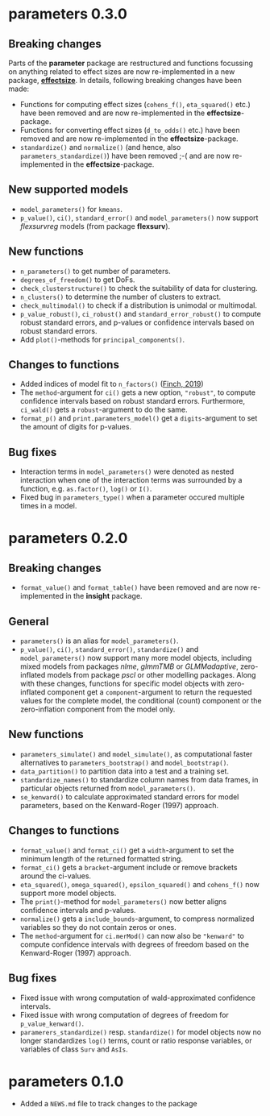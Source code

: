 # parameters 0.3.0

## Breaking changes

Parts of the **parameter** package are restructured and functions focussing on anything related to effect sizes are now re-implemented in a new package, [**effectsize**](https://github.com/easystats/effectsize). In details, following breaking changes have been made:

- Functions for computing effect sizes (`cohens_f()`, `eta_squared()` etc.) have been removed and are now re-implemented in the **effectsize**-package.
- Functions for converting effect sizes (`d_to_odds()` etc.) have been removed and are now re-implemented in the **effectsize**-package.
- `standardize()` and `normalize()` (and hence, also `parameters_standardize()`) have been removed ;-( and are now re-implemented in the **effectsize**-package.

## New supported models

- `model_parameters()` for `kmeans`.
- `p_value()`, `ci()`, `standard_error()` and `model_parameters()` now support *flexsurvreg* models (from package **flexsurv**).

## New functions

- `n_parameters()` to get number of parameters.
- `degrees_of_freedom()` to get DoFs.
- `check_clusterstructure()` to check the suitability of data for clustering.
- `n_clusters()` to determine the number of clusters to extract.
- `check_multimodal()` to check if a distribution is unimodal or multimodal.
- `p_value_robust()`, `ci_robust()` and `standard_error_robust()` to compute robust standard errors, and p-values or confidence intervals based on robust standard errors.
- Add `plot()`-methods for `principal_components()`.

## Changes to functions

- Added indices of model fit to `n_factors()` ([Finch, 2019](https://doi.org/10.1177/0013164419865769))
- The `method`-argument for `ci()` gets a new option, `"robust"`, to compute confidence intervals based on robust standard errors. Furthermore, `ci_wald()` gets a `robust`-argument to do the same.
- `format_p()` and `print.parameters_model()` get a `digits`-argument to set the amount of digits for p-values.

## Bug fixes

- Interaction terms in `model_parameters()` were denoted as nested interaction when one of the interaction terms was surrounded by a function, e.g. `as.factor()`, `log()` or `I()`.
- Fixed bug in `parameters_type()` when a parameter occured multiple times in a model.

# parameters 0.2.0

## Breaking changes

- `format_value()` and `format_table()` have been removed and are now re-implemented in the **insight** package.

## General

- `parameters()` is an alias for `model_parameters()`.
- `p_value()`, `ci()`, `standard_error()`, `standardize()` and `model_parameters()` now support many more model objects, including mixed models from packages *nlme*, *glmmTMB* or *GLMMadaptive*, zero-inflated models from package *pscl* or other modelling packages. Along with these changes, functions for specific model objects with zero-inflated component get a `component`-argument to return the requested values for the complete model, the conditional (count) component or the zero-inflation component from the model only.

## New functions

- `parameters_simulate()` and `model_simulate()`, as computational faster alternatives to `parameters_bootstrap()` and `model_bootstrap()`.
- `data_partition()` to partition data into a test and a training set.
- `standardize_names()` to standardize column names from data frames, in particular objects returned from `model_parameters()`.
- `se_kenward()` to calculate approximated standard errors for model parameters, based on the Kenward-Roger (1997) approach.

## Changes to functions

- `format_value()` and `format_ci()` get a `width`-argument to set the minimum length of the returned formatted string.
- `format_ci()` gets a `bracket`-argument include or remove brackets around the ci-values.
- `eta_squared()`, `omega_squared()`, `epsilon_squared()` and `cohens_f()` now support more model objects.
- The `print()`-method for `model_parameters()` now better aligns confidence intervals and p-values.
- `normalize()` gets a `include_bounds`-argument, to compress normalized variables so they do not contain zeros or ones.
- The `method`-argument for `ci.merMod()` can now also be `"kenward"` to compute confidence intervals with degrees of freedom based on the Kenward-Roger (1997) approach.

## Bug fixes

- Fixed issue with wrong computation of wald-approximated confidence intervals.
- Fixed issue with wrong computation of degrees of freedom for `p_value_kenward()`.
- `paramerers_standardize()` resp. `standardize()` for model objects now no longer standardizes `log()` terms, count or ratio response variables, or variables of class `Surv` and `AsIs`.

# parameters 0.1.0

- Added a `NEWS.md` file to track changes to the package
